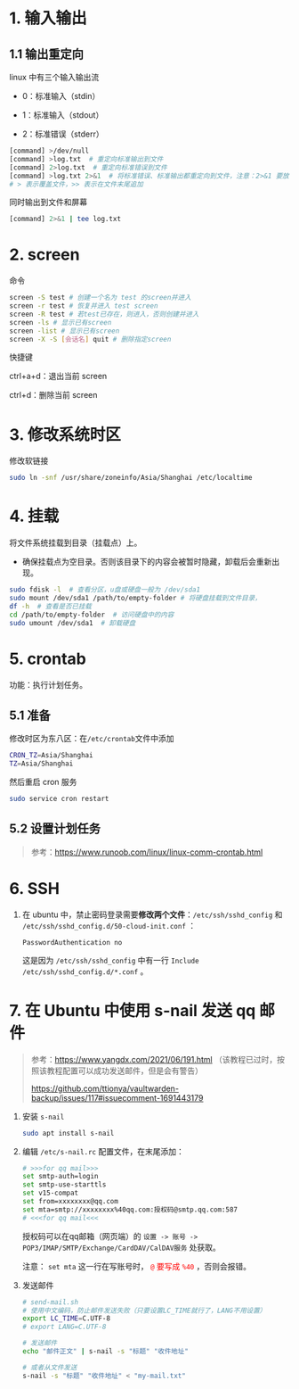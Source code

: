 # 1. 输入输出

## 1.1 输出重定向

linux 中有三个输入输出流

- 0：标准输入（stdin）

- 1：标准输入（stdout）

- 2：标准错误（stderr）

```bash
[command] >/dev/null
[command] >log.txt  # 重定向标准输出到文件
[command] 2>log.txt  # 重定向标准错误到文件
[command] >log.txt 2>&1  # 将标准错误、标准输出都重定向到文件，注意：2>&1 要放在 >log.txt 后面
# > 表示覆盖文件，>> 表示在文件末尾追加
```

同时输出到文件和屏幕

```bash
[command] 2>&1 | tee log.txt
```

# 2. screen

命令

```bash
screen -S test # 创建一个名为 test 的screen并进入
screen -r test # 恢复并进入 test screen
screen -R test # 若test已存在，则进入，否则创建并进入
screen -ls # 显示已有screen
screen -list # 显示已有screen
screen -X -S [会话名] quit # 删除指定screen
```

快捷键

ctrl+a+d：退出当前 screen

ctrl+d：删除当前 screen

# 3. 修改系统时区

修改软链接

```bash
sudo ln -snf /usr/share/zoneinfo/Asia/Shanghai /etc/localtime
```

# 4. 挂载

将文件系统挂载到目录（挂载点）上。

- 确保挂载点为空目录。否则该目录下的内容会被暂时隐藏，卸载后会重新出现。

```bash
sudo fdisk -l  # 查看分区，u盘或硬盘一般为 /dev/sda1
sudo mount /dev/sda1 /path/to/empty-folder # 将硬盘挂载到文件目录，
df -h  # 查看是否已挂载
cd /path/to/empty-folder  # 访问硬盘中的内容
sudo umount /dev/sda1  # 卸载硬盘
```

# 5. crontab

功能：执行计划任务。

## 5.1 准备

修改时区为东八区：在`/etc/crontab`文件中添加

```bash
CRON_TZ=Asia/Shanghai
TZ=Asia/Shanghai
```

然后重启 cron 服务

```bash
sudo service cron restart
```

## 5.2 设置计划任务

> 参考：https://www.runoob.com/linux/linux-comm-crontab.html

# 6. SSH

1. 在 ubuntu 中，禁止密码登录需要**修改两个文件**：`/etc/ssh/sshd_config` 和 `/etc/ssh/sshd_config.d/50-cloud-init.conf` ：

   `PasswordAuthentication no`

   这是因为 `/etc/ssh/sshd_config` 中有一行 `Include /etc/ssh/sshd_config.d/*.conf` 。

# 7. 在 Ubuntu 中使用 s-nail 发送 qq 邮件

> 参考：https://www.yangdx.com/2021/06/191.html （该教程已过时，按照该教程配置可以成功发送邮件，但是会有警告）
>
> https://github.com/ttionya/vaultwarden-backup/issues/117#issuecomment-1691443179

1. 安装 `s-nail`

   ```bash
   sudo apt install s-nail
   ```

2. 编辑 `/etc/s-nail.rc` 配置文件，在末尾添加：

   ```bash
   # >>>for qq mail>>>
   set smtp-auth=login
   set smtp-use-starttls
   set v15-compat
   set from=xxxxxxxx@qq.com
   set mta=smtp://xxxxxxxx%40qq.com:授权码@smtp.qq.com:587
   # <<<for qq mail<<<
   ```

   授权码可以在qq邮箱（网页端）的 `设置 -> 账号 -> POP3/IMAP/SMTP/Exchange/CardDAV/CalDAV服务` 处获取。

   注意： `set mta` 这一行在写账号时，<span style="color: red"> `@` 要写成 `%40` </span>，否则会报错。

3. 发送邮件

   ```bash
   # send-mail.sh
   # 使用中文编码，防止邮件发送失败（只要设置LC_TIME就行了，LANG不用设置）
   export LC_TIME=C.UTF-8
   # export LANG=C.UTF-8
   
   # 发送邮件
   echo "邮件正文" | s-nail -s "标题" "收件地址"
   
   # 或者从文件发送
   s-nail -s "标题" "收件地址" < "my-mail.txt"
   ```

